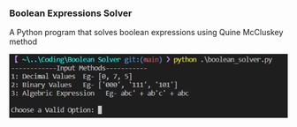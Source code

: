### Boolean Expressions Solver

A Python program that solves boolean expressions using Quine McCluskey method

![CLI](https://raw.githubusercontent.com/Jnaneshrompilli/Boolean-Solver/main/img/CLI.png?raw=true)
